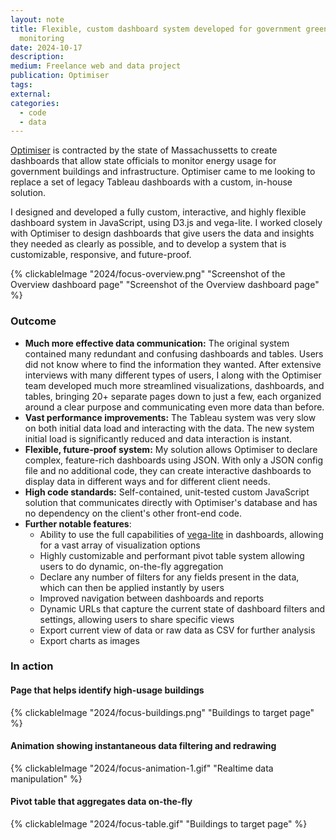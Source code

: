 ```yaml
---
layout: note
title: Flexible, custom dashboard system developed for government green energy
  monitoring
date: 2024-10-17
description:
medium: Freelance web and data project
publication: Optimiser
tags:
external:
categories:
  - code
  - data
---
```


[Optimiser](https://optimiserenergy.com/) is contracted by the state of Massachussetts to create dashboards that allow state officials to monitor energy usage for government buildings and infrastructure. Optimiser came to me looking to replace a set of legacy Tableau dashboards with a custom, in-house solution.

I designed and developed a fully custom, interactive, and highly flexible dashboard system in JavaScript, using D3.js and vega-lite. I worked closely with Optimiser to design dashboards that give users the data and insights they needed as clearly as possible, and to develop a system that is customizable, responsive, and future-proof.

{% clickableImage "2024/focus-overview.png" "Screenshot of the Overview dashboard page" "Screenshot of the Overview dashboard page" %}

### Outcome

- **Much more effective data communication:** The original system contained many redundant and confusing dashboards and tables. Users did not know where to find the information they wanted. After extensive interviews with many different types of users, I along with the Optimiser team developed much more streamlined visualizations, dashboards, and tables, bringing 20+ separate pages down to just a few, each organized around a clear purpose and communicating even more data than before.
- **Vast performance improvements:** The Tableau system was very slow on both initial data load and interacting with the data. The new system initial load is significantly reduced and data interaction is instant.
- **Flexible, future-proof system:** My solution allows Optimiser to declare complex, feature-rich dashboards using JSON. With only a JSON config file and no additional code, they can create interactive dashboards to display data in different ways and for different client needs.
- **High code standards:** Self-contained, unit-tested custom JavaScript solution that communicates directly with Optimiser's database and has no dependency on the client's other front-end code.
- **Further notable features**:
  - Ability to use the full capabilities of [vega-lite](https://vega.github.io/vega-lite/docs/) in dashboards, allowing for a vast array of visualization options
  - Highly customizable and performant pivot table system allowing users to do dynamic, on-the-fly aggregation
  - Declare any number of filters for any fields present in the data, which can then be applied instantly by users
  - Improved navigation between dashboards and reports
  - Dynamic URLs that capture the current state of dashboard filters and settings, allowing users to share specific views
  - Export current view of data or raw data as CSV for further analysis
  - Export charts as images

### In action

#### Page that helps identify high-usage buildings

{% clickableImage "2024/focus-buildings.png" "Buildings to target page" %}

#### Animation showing instantaneous data filtering and redrawing

{% clickableImage "2024/focus-animation-1.gif" "Realtime data manipulation" %}

#### Pivot table that aggregates data on-the-fly

{% clickableImage "2024/focus-table.gif" "Buildings to target page" %}
